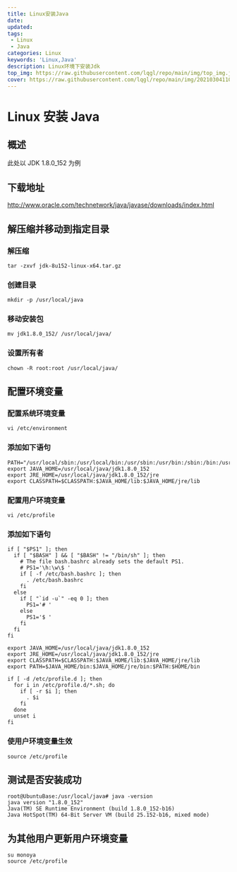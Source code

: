 ```yaml
---
title: Linux安装Java
date: 
updated: 
tags:
 - Linux
 - Java
categories: Linux
keywords: 'Linux,Java'
description: Linux环境下安装Jdk
top_img: https://raw.githubusercontent.com/lqgl/repo/main/img/top_img.jpg
cover: https://raw.githubusercontent.com/lqgl/repo/main/img/20210304110537.png
---
```




# Linux 安装 Java

## 概述

此处以 JDK 1.8.0_152 为例

## 下载地址

http://www.oracle.com/technetwork/java/javase/downloads/index.html

## 解压缩并移动到指定目录

### 解压缩

```text
tar -zxvf jdk-8u152-linux-x64.tar.gz
```

### 创建目录

```text
mkdir -p /usr/local/java
```

### 移动安装包

```text
mv jdk1.8.0_152/ /usr/local/java/
```

### 设置所有者

```text
chown -R root:root /usr/local/java/
```

## 配置环境变量

### 配置系统环境变量

```text
vi /etc/environment
```

### 添加如下语句

```text
PATH="/usr/local/sbin:/usr/local/bin:/usr/sbin:/usr/bin:/sbin:/bin:/usr/games:/usr/local/games"
export JAVA_HOME=/usr/local/java/jdk1.8.0_152
export JRE_HOME=/usr/local/java/jdk1.8.0_152/jre
export CLASSPATH=$CLASSPATH:$JAVA_HOME/lib:$JAVA_HOME/jre/lib
```

### 配置用户环境变量

```text
vi /etc/profile
```

### 添加如下语句

```text
if [ "$PS1" ]; then
  if [ "$BASH" ] && [ "$BASH" != "/bin/sh" ]; then
    # The file bash.bashrc already sets the default PS1.
    # PS1='\h:\w\$ '
    if [ -f /etc/bash.bashrc ]; then
      . /etc/bash.bashrc
    fi
  else
    if [ "`id -u`" -eq 0 ]; then
      PS1='# '
    else
      PS1='$ '
    fi
  fi
fi

export JAVA_HOME=/usr/local/java/jdk1.8.0_152
export JRE_HOME=/usr/local/java/jdk1.8.0_152/jre
export CLASSPATH=$CLASSPATH:$JAVA_HOME/lib:$JAVA_HOME/jre/lib
export PATH=$JAVA_HOME/bin:$JAVA_HOME/jre/bin:$PATH:$HOME/bin

if [ -d /etc/profile.d ]; then
  for i in /etc/profile.d/*.sh; do
    if [ -r $i ]; then
      . $i
    fi
  done
  unset i
fi
```

### 使用户环境变量生效

```text
source /etc/profile
```

## 测试是否安装成功

```text
root@UbuntuBase:/usr/local/java# java -version
java version "1.8.0_152"
Java(TM) SE Runtime Environment (build 1.8.0_152-b16)
Java HotSpot(TM) 64-Bit Server VM (build 25.152-b16, mixed mode)
```

## 为其他用户更新用户环境变量

```text
su monoya
source /etc/profile
```

